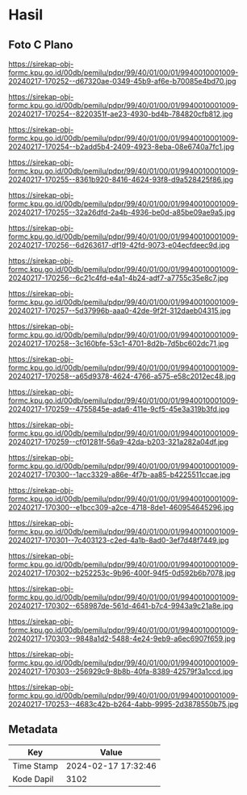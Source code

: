 # Hasil

## Foto C Plano

https://sirekap-obj-formc.kpu.go.id/00db/pemilu/pdpr/99/40/01/00/01/9940010001009-20240217-170252--d67320ae-0349-45b9-af6e-b70085e4bd70.jpg

https://sirekap-obj-formc.kpu.go.id/00db/pemilu/pdpr/99/40/01/00/01/9940010001009-20240217-170254--8220351f-ae23-4930-bd4b-784820cfb812.jpg

https://sirekap-obj-formc.kpu.go.id/00db/pemilu/pdpr/99/40/01/00/01/9940010001009-20240217-170254--b2add5b4-2409-4923-8eba-08e6740a7fc1.jpg

https://sirekap-obj-formc.kpu.go.id/00db/pemilu/pdpr/99/40/01/00/01/9940010001009-20240217-170255--8361b920-8416-4624-93f8-d9a528425f86.jpg

https://sirekap-obj-formc.kpu.go.id/00db/pemilu/pdpr/99/40/01/00/01/9940010001009-20240217-170255--32a26dfd-2a4b-4936-be0d-a85be09ae9a5.jpg

https://sirekap-obj-formc.kpu.go.id/00db/pemilu/pdpr/99/40/01/00/01/9940010001009-20240217-170256--6d263617-df19-42fd-9073-e04ecfdeec9d.jpg

https://sirekap-obj-formc.kpu.go.id/00db/pemilu/pdpr/99/40/01/00/01/9940010001009-20240217-170256--6c21c4fd-e4a1-4b24-adf7-a7755c35e8c7.jpg

https://sirekap-obj-formc.kpu.go.id/00db/pemilu/pdpr/99/40/01/00/01/9940010001009-20240217-170257--5d37996b-aaa0-42de-9f2f-312daeb04315.jpg

https://sirekap-obj-formc.kpu.go.id/00db/pemilu/pdpr/99/40/01/00/01/9940010001009-20240217-170258--3c160bfe-53c1-4701-8d2b-7d5bc602dc71.jpg

https://sirekap-obj-formc.kpu.go.id/00db/pemilu/pdpr/99/40/01/00/01/9940010001009-20240217-170258--a65d9378-4624-4766-a575-e58c2012ec48.jpg

https://sirekap-obj-formc.kpu.go.id/00db/pemilu/pdpr/99/40/01/00/01/9940010001009-20240217-170259--4755845e-ada6-411e-9cf5-45e3a319b3fd.jpg

https://sirekap-obj-formc.kpu.go.id/00db/pemilu/pdpr/99/40/01/00/01/9940010001009-20240217-170259--cf01281f-56a9-42da-b203-321a282a04df.jpg

https://sirekap-obj-formc.kpu.go.id/00db/pemilu/pdpr/99/40/01/00/01/9940010001009-20240217-170300--1acc3329-a86e-4f7b-aa85-b4225511ccae.jpg

https://sirekap-obj-formc.kpu.go.id/00db/pemilu/pdpr/99/40/01/00/01/9940010001009-20240217-170300--e1bcc309-a2ce-4718-8de1-460954645296.jpg

https://sirekap-obj-formc.kpu.go.id/00db/pemilu/pdpr/99/40/01/00/01/9940010001009-20240217-170301--7c403123-c2ed-4a1b-8ad0-3ef7d48f7449.jpg

https://sirekap-obj-formc.kpu.go.id/00db/pemilu/pdpr/99/40/01/00/01/9940010001009-20240217-170302--b252253c-9b96-400f-94f5-0d592b6b7078.jpg

https://sirekap-obj-formc.kpu.go.id/00db/pemilu/pdpr/99/40/01/00/01/9940010001009-20240217-170302--658987de-561d-4641-b7c4-9943a9c21a8e.jpg

https://sirekap-obj-formc.kpu.go.id/00db/pemilu/pdpr/99/40/01/00/01/9940010001009-20240217-170303--9848a1d2-5488-4e24-9eb9-a6ec6907f659.jpg

https://sirekap-obj-formc.kpu.go.id/00db/pemilu/pdpr/99/40/01/00/01/9940010001009-20240217-170303--256929c9-8b8b-40fa-8389-42579f3a1ccd.jpg

https://sirekap-obj-formc.kpu.go.id/00db/pemilu/pdpr/99/40/01/00/01/9940010001009-20240217-170253--4683c42b-b264-4abb-9995-2d3878550b75.jpg


## Metadata

| Key        | Value               |
| ---------- | ------------------- |
| Time Stamp | 2024-02-17 17:32:46 |
| Kode Dapil | 3102                |



